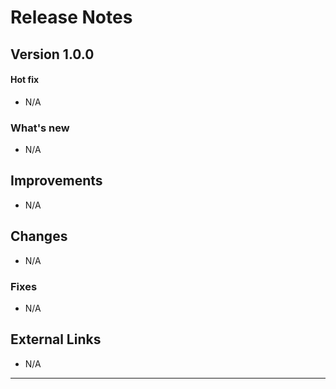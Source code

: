 # Release Notes
## Version 1.0.0

#### Hot fix

- N/A 

### What's new
    
- N/A 

## Improvements

- N/A 

## Changes
    
- N/A 

### Fixes

- N/A 

## External Links

- N/A 

***
